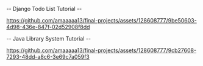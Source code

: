 -- Django Todo List Tutorial --

https://github.com/amaaaaa13/final-projects/assets/128608777/9be50603-4d98-436e-847f-02d52908f8dd



-- Java Library System Tutorial --

https://github.com/amaaaaa13/final-projects/assets/128608777/9cb27608-7293-48dd-a8c6-3e69c7a059f3

